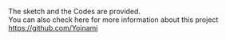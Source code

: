 The sketch and the Codes are provided. <br>
You can also check here for more information about this project https://github.com/Yoinami
